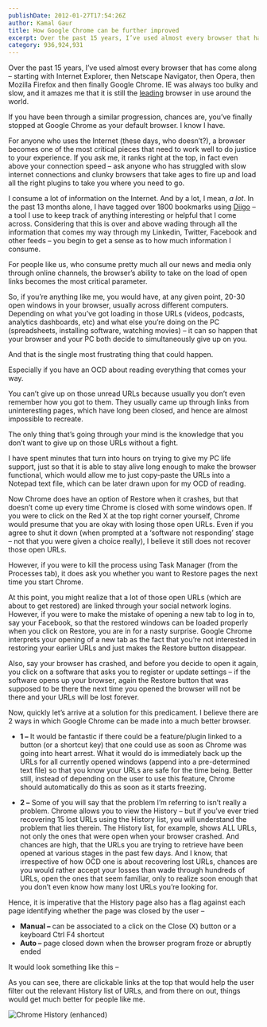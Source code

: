 ```yaml
---
publishDate: 2012-01-27T17:54:26Z
author: Kamal Gaur
title: How Google Chrome can be further improved 
excerpt: Over the past 15 years, I’ve used almost every browser that has come along – starting with Internet Explorer, then Netscape Navigator, then Opera, then… 
category: 936,924,931
---
```


Over the past 15 years, I’ve used almost every browser that has come along – starting with Internet Explorer, then Netscape Navigator, then Opera, then Mozilla Firefox and then finally Google Chrome. IE was always too bulky and slow, and it amazes me that it is still the [leading](http://en.wikipedia.org/wiki/Usage%5Fshare%5Fof%5Fweb%5Fbrowsers#Wikimedia%5F.28April%5F2009%5Fto%5Fpresent.29 "Usage share of web browsers") browser in use around the world.

If you have been through a similar progression, chances are, you’ve finally stopped at Google Chrome as your default browser. I know I have.

For anyone who uses the Internet (these days, who doesn’t?), a browser becomes one of the most critical pieces that need to work well to do justice to your experience. If you ask me, it ranks right at the top, in fact even above your connection speed – ask anyone who has struggled with slow internet connections and clunky browsers that take ages to fire up and load all the right plugins to take you where you need to go.

I consume a lot of information on the Internet. And by a lot, I mean, _a lot_. In the past 13 months alone, I have tagged over 1800 bookmarks using [Diigo](http://www.diigo.com "Diigo - Web Highlighter and Sticky Notes, Online Bookmarking and Annotation, Personal Learning Network") – a tool I use to keep track of anything interesting or helpful that I come across. Considering that this is over and above wading through all the information that comes my way through my Linkedin, Twitter, Facebook and other feeds – you begin to get a sense as to how much information I consume.

For people like us, who consume pretty much all our news and media only through online channels, the browser’s ability to take on the load of open links becomes the most critical parameter.

So, if you’re anything like me, you would have, at any given point, 20-30 open windows in your browser, usually across different computers. Depending on what you’ve got loading in those URLs (videos, podcasts, analytics dashboards, etc) and what else you’re doing on the PC (spreadsheets, installing software, watching movies) – it can so happen that your browser and your PC both decide to simultaneously give up on you.

And that is the single most frustrating thing that could happen.

Especially if you have an OCD about reading everything that comes your way.

You can’t give up on those unread URLs because usually you don’t even remember how you got to them. They usually came up through links from uninteresting pages, which have long been closed, and hence are almost impossible to recreate.

The only thing that’s going through your mind is the knowledge that you don’t want to give up on those URLs without a fight.

I have spent minutes that turn into hours on trying to give my PC life support, just so that it is able to stay alive long enough to make the browser functional, which would allow me to just copy-paste the URLs into a Notepad text file, which can be later drawn upon for my OCD of reading.

Now Chrome does have an option of Restore when it crashes, but that doesn’t come up every time Chrome is closed with some windows open. If you were to click on the Red X at the top right corner yourself, Chrome would presume that you are okay with losing those open URLs. Even if you agree to shut it down (when prompted at a ‘software not responding’ stage – not that you were given a choice really), I believe it still does not recover those open URLs.

However, if you were to kill the process using Task Manager (from the Processes tab), it does ask you whether you want to Restore pages the next time you start Chrome.

At this point, you might realize that a lot of those open URLs (which are about to get restored) are linked through your social network logins. However, if you were to make the mistake of opening a new tab to log in to, say your Facebook, so that the restored windows can be loaded properly when you click on Restore, you are in for a nasty surprise. Google Chrome interprets your opening of a new tab as the fact that you’re not interested in restoring your earlier URLs and just makes the Restore button disappear.

Also, say your browser has crashed, and before you decide to open it again, you click on a software that asks you to register or update settings – if the software opens up your browser, again the Restore button that was supposed to be there the next time you opened the browser will not be there and your URLs will be lost forever.

Now, quickly let’s arrive at a solution for this predicament. I believe there are 2 ways in which Google Chrome can be made into a much better browser.

* **1 –** It would be fantastic if there could be a feature/plugin linked to a button (or a shortcut key) that one could use as soon as Chrome was going into heart arrest. What it would do is immediately back up the URLs for all currently opened windows (append into a pre-determined text file) so that you know your URLs are safe for the time being. Better still, instead of depending on the user to use this feature, Chrome should automatically do this as soon as it starts freezing.

* **2 –** Some of you will say that the problem I’m referring to isn’t really a problem. Chrome allows you to view the History – but if you’ve ever tried recovering 15 lost URLs using the History list, you will understand the problem that lies therein. The History list, for example, shows ALL URLs, not only the ones that were open when your browser crashed. And chances are high, that the URLs you are trying to retrieve have been opened at various stages in the past few days. And I know, that irrespective of how OCD one is about recovering lost URLs, chances are you would rather accept your losses than wade through hundreds of URLs, open the ones that seem familiar, only to realize soon enough that you don’t even know how many lost URLs you’re looking for.

Hence, it is imperative that the History page also has a flag against each page identifying whether the page was closed by the user –

* **Manual –** can be associated to a click on the Close (X) button or a keyboard Ctrl F4 shortcut
* **Auto –** page closed down when the browser program froze or abruptly ended

It would look something like this –

As you can see, there are clickable links at the top that would help the user filter out the relevant History list of URLs, and from there on out, things would get much better for people like me.

![Chrome History (enhanced)](http://kamalgaur.com/wp-content/uploads/2012/01/chrome_history_snapshot.jpg)